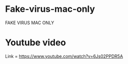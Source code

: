 # Fake-virus-mac-only
FAKE VIRUS MAC ONLY
 
 
 # Youtube video 
 
 Link = https://www.youtube.com/watch?v=6Js02PPDR5A
